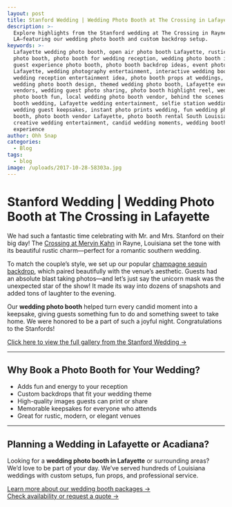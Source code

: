 ```yaml
---
layout: post
title: Stanford Wedding | Wedding Photo Booth at The Crossing in Lafayette"
description: >-
  Explore highlights from the Stanford wedding at The Crossing in Rayne,
  LA—featuring our wedding photo booth and custom backdrop setup.
keywords: >-
  Lafayette wedding photo booth, open air photo booth Lafayette, rustic wedding
  photo booth, photo booth for wedding reception, wedding photo booth ideas,
  guest experience photo booth, photo booth backdrop ideas, event photo booth
  Lafayette, wedding photography entertainment, interactive wedding booth,
  wedding reception entertainment idea, photo booth props at weddings, custom
  wedding photo booth design, themed wedding photo booth, Lafayette event
  vendors, wedding guest photo sharing, photo booth highlight reel, wedding day
  photo booth fun, local wedding photo booth vendor, behind the scenes photo
  booth wedding, Lafayette wedding entertainment, selfie station wedding,
  wedding guest keepsakes, instant photo prints wedding, fun wedding photo
  booth, photo booth vendor Lafayette, photo booth rental South Louisiana,
  creative wedding entertainment, candid wedding moments, wedding booth
  experience
author: Ohh Snap
categories:
  - Blog
tags:
  - blog
image: /uploads/2017-10-28-58303a.jpg
---
```

# Stanford Wedding \| Wedding Photo Booth at The Crossing in Lafayette

We had such a fantastic time celebrating with Mr. and Mrs. Stanford on their big day! The <a href="https://thecrossingmk.com/" :target="_blank" rel="noopener">Crossing at Mervin Kahn</a> in Rayne, Louisiana set the tone with its beautiful rustic charm—perfect for a romantic southern wedding.

To match the couple’s style, we set up our popular [champagne sequin backdrop](https://ohhsnapbooth.com/lafayette-backdrop-rentals "Lafayette Backdrops"), which paired beautifully with the venue’s aesthetic. Guests had an absolute blast taking photos—and let’s just say the unicorn mask was the unexpected star of the show! It made its way into dozens of snapshots and added tons of laughter to the evening.

Our **wedding photo booth** helped turn every candid moment into a keepsake, giving guests something fun to do and something sweet to take home. We were honored to be a part of such a joyful night. Congratulations to the Stanfords!

<a href="https://gallery.ohhsnapbooth.com/?q=stanford" :target="_blank" rel="noopener">Click here to view the full gallery from the Stanford Wedding →</a>

---

## Why Book a Photo Booth for Your Wedding?

* Adds fun and energy to your reception
* Custom backdrops that fit your wedding theme
* High-quality images guests can print or share
* Memorable keepsakes for everyone who attends
* Great for rustic, modern, or elegant venues

---

## Planning a Wedding in Lafayette or Acadiana?

Looking for a **wedding photo booth in Lafayette** or surrounding areas? We’d love to be part of your day. We’ve served hundreds of Louisiana weddings with custom setups, fun props, and professional service.

[Learn more about our wedding booth packages →](/wedding-photo-booth-lafayette)<br> [Check availability or request a quote →](/contact-ohh-snap-photobooth)
